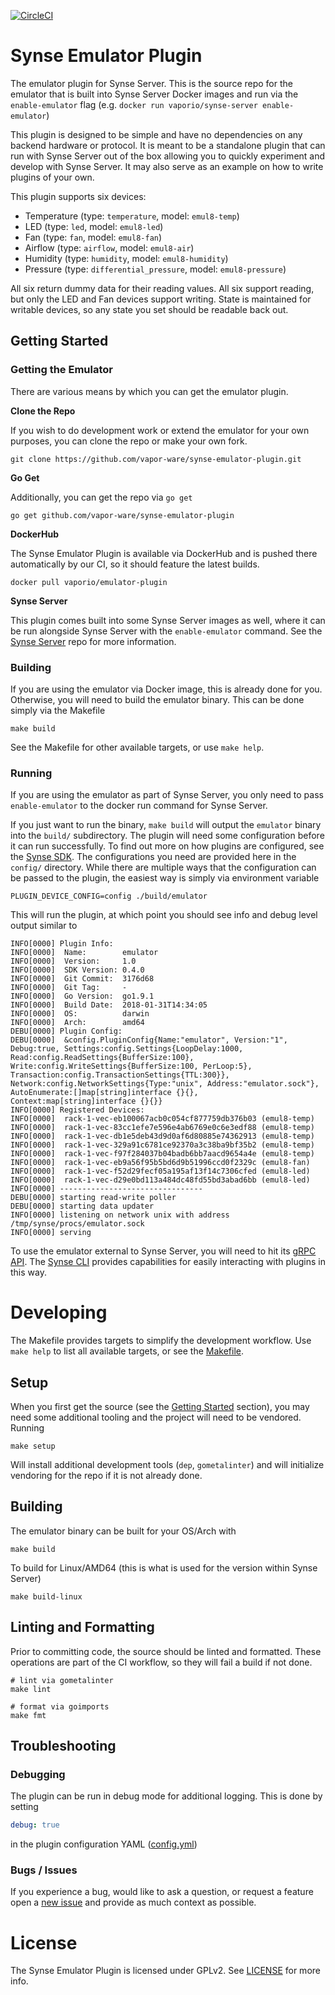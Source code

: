 [![CircleCI](https://circleci.com/gh/vapor-ware/synse-emulator-plugin.svg?style=svg&circle-token=98265e10d13f79a921d20f4c2fbd53188f3abc97)](https://circleci.com/gh/vapor-ware/synse-emulator-plugin)

# Synse Emulator Plugin
The emulator plugin for Synse Server. This is the source repo for the emulator
that is built into Synse Server Docker images and run via the `enable-emulator`
flag (e.g. `docker run vaporio/synse-server enable-emulator`)

This plugin is designed to be simple and have no dependencies on any backend hardware
or protocol. It is meant to be a standalone plugin that can run with Synse Server
out of the box allowing you to quickly experiment and develop with Synse Server. It
may also serve as an example on how to write plugins of your own.

This plugin supports six devices:
- Temperature (type: `temperature`, model: `emul8-temp`)
- LED (type: `led`, model: `emul8-led`)
- Fan (type: `fan`, model: `emul8-fan`)
- Airflow (type: `airflow`, model: `emul8-air`)
- Humidity (type: `humidity`, model: `emul8-humidity`)
- Pressure (type: `differential_pressure`, model: `emul8-pressure`)

All six return dummy data for their reading values. All six support reading,
but only the LED and Fan devices support writing. State is maintained for writable
devices, so any state you set should be readable back out.

## Getting Started

### Getting the Emulator
There are various means by which you can get the emulator plugin.

**Clone the Repo**

If you wish to do development work or extend the emulator for your own purposes,
you can clone the repo or make your own fork.
```
git clone https://github.com/vapor-ware/synse-emulator-plugin.git
```

**Go Get**

Additionally, you can get the repo via `go get`
```
go get github.com/vapor-ware/synse-emulator-plugin
```

**DockerHub**

The Synse Emulator Plugin is available via DockerHub and is pushed there automatically
by our CI, so it should feature the latest builds.
```
docker pull vaporio/emulator-plugin
```

**Synse Server**

This plugin comes built into some Synse Server images as well, where it can be run alongside
Synse Server with the `enable-emulator` command. See the [Synse Server](https://github.com/vapor-ware/synse-server)
repo for more information.

### Building
If you are using the emulator via Docker image, this is already done for you. Otherwise,
you will need to build the emulator binary. This can be done simply via the Makefile
```
make build
```
See the Makefile for other available targets, or use `make help`.

### Running
If you are using the emulator as part of Synse Server, you only need to pass `enable-emulator`
to the docker run command for Synse Server.

If you just want to run the binary, `make build` will output the `emulator` binary into the
`build/` subdirectory. The plugin will need some configuration before it can run successfully.
To find out more on how plugins are configured, see the [Synse SDK](https://github.com/vapor-ware/synse-sdk).
The configurations you need are provided here in the `config/` directory. While there are multiple
ways that the configuration can be passed to the plugin, the easiest way is simply via environment
variable
```
PLUGIN_DEVICE_CONFIG=config ./build/emulator
```
This will run the plugin, at which point you should see info and debug level output similar
to
```
INFO[0000] Plugin Info:
INFO[0000]  Name:        emulator
INFO[0000]  Version:     1.0
INFO[0000]  SDK Version: 0.4.0
INFO[0000]  Git Commit:  3176d68
INFO[0000]  Git Tag:     -
INFO[0000]  Go Version:  go1.9.1
INFO[0000]  Build Date:  2018-01-31T14:34:05
INFO[0000]  OS:          darwin
INFO[0000]  Arch:        amd64
DEBU[0000] Plugin Config:
DEBU[0000]  &config.PluginConfig{Name:"emulator", Version:"1", Debug:true, Settings:config.Settings{LoopDelay:1000, Read:config.ReadSettings{BufferSize:100}, Write:config.WriteSettings{BufferSize:100, PerLoop:5}, Transaction:config.TransactionSettings{TTL:300}}, Network:config.NetworkSettings{Type:"unix", Address:"emulator.sock"}, AutoEnumerate:[]map[string]interface {}{}, Context:map[string]interface {}{}}
INFO[0000] Registered Devices:
INFO[0000]  rack-1-vec-eb100067acb0c054cf877759db376b03 (emul8-temp)
INFO[0000]  rack-1-vec-83cc1efe7e596e4ab6769e0c6e3edf88 (emul8-temp)
INFO[0000]  rack-1-vec-db1e5deb43d9d0af6d80885e74362913 (emul8-temp)
INFO[0000]  rack-1-vec-329a91c6781ce92370a3c38ba9bf35b2 (emul8-temp)
INFO[0000]  rack-1-vec-f97f284037b04badb6bb7aacd9654a4e (emul8-temp)
INFO[0000]  rack-1-vec-eb9a56f95b5bd6d9b51996ccd0f2329c (emul8-fan)
INFO[0000]  rack-1-vec-f52d29fecf05a195af13f14c7306cfed (emul8-led)
INFO[0000]  rack-1-vec-d29e0bd113a484dc48fd55bd3abad6bb (emul8-led)
INFO[0000] --------------------------------
DEBU[0000] starting read-write poller
DEBU[0000] starting data updater
INFO[0000] listening on network unix with address /tmp/synse/procs/emulator.sock
INFO[0000] serving
```

To use the emulator external to Synse Server, you will need to hit its [gRPC API](https://github.com/vapor-ware/synse-server-grpc).
The [Synse CLI](https://github.com/vapor-ware/synse-cli) provides capabilities for easily
interacting with plugins in this way.

# Developing
The Makefile provides targets to simplify the development workflow. Use `make help` to list
all available targets, or see the [Makefile](Makefile).

## Setup
When you first get the source (see the [Getting Started](#getting-started) section), you may
need some additional tooling and the project will need to be vendored. Running
```
make setup
```
Will install additional development tools (`dep`, `gometalinter`) and will initialize vendoring
for the repo if it is not already done.

## Building
The emulator binary can be built for your OS/Arch with
```
make build
```

To build for Linux/AMD64 (this is what is used for the version within Synse Server)
```
make build-linux
```

## Linting and Formatting
Prior to committing code, the source should be linted and formatted. These operations are
part of the CI workflow, so they will fail a build if not done.
```
# lint via gometalinter
make lint

# format via goimports
make fmt
```

## Troubleshooting
### Debugging
The plugin can be run in debug mode for additional logging. This is done by setting
```yaml
debug: true
```
in the plugin configuration YAML ([config.yml](config.yml))

### Bugs / Issues
If you experience a bug, would like to ask a question, or request a feature open a
[new issue](https://github.com/vapor-ware/synse-emulator-plugin/issues) and provide as much
context as possible.

# License
The Synse Emulator Plugin is licensed under GPLv2. See [LICENSE](LICENSE) for more info.
